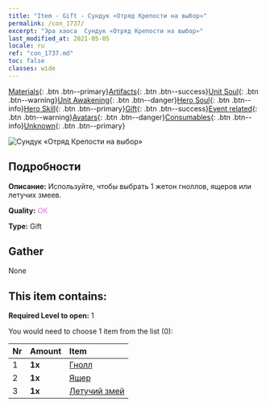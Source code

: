 ```yaml
---
title: "Item - Gift - Сундук «Отряд Крепости на выбор»"
permalink: /con_1737/
excerpt: "Эра хаоса  Сундук «Отряд Крепости на выбор»"
last_modified_at: 2021-05-05
locale: ru
ref: "con_1737.md"
toc: false
classes: wide
---
```

 [Materials](/ItemsRU/){: .btn .btn--primary}[Artifacts](/ItemsRU/Artifacts/){: .btn .btn--success}[Unit Soul](/ItemsRU/UnitSoul/){: .btn .btn--warning}[Unit Awakening](/ItemsRU/UnitAwakening/){: .btn .btn--danger}[Hero Soul](/ItemsRU/HeroSoul/){: .btn .btn--info}[Hero Skill](/ItemsRU/HeroSkill/){: .btn .btn--primary}[Gift](/ItemsRU/Gift/){: .btn .btn--success}[Event related](/ItemsRU/Events/){: .btn .btn--warning}[Avatars](/ItemsRU/Avatars/){: .btn .btn--danger}[Consumables](/ItemsRU/Consumables/){: .btn .btn--info}[Unknown](/ItemsRU/Unknown/){: .btn .btn--primary}

 ![Сундук «Отряд Крепости на выбор»](/images/t/i_907353.png)

## Подробности
 **Описание:** Используйте, чтобы выбрать 1 жетон гноллов, ящеров или летучих змеев.

 **Quality:** <span style="color: #DA70D6">OK</span>

 **Type:** Gift

## Gather

  None

## This item contains:

 **Required Level to open:** 1

 You would need to choose 1 item from the list (0):

  | Nr | Amount |     Item    |
  |:---|:-------|:------------|
  | 1 |  **1x** | [Гнолл](/ItemsRU/unt_253/) |  | 
  | 2 |  **1x** | [Ящер](/ItemsRU/unt_254/) |  | 
  | 3 |  **1x** | [Летучий змей](/ItemsRU/unt_255/) |  | 
